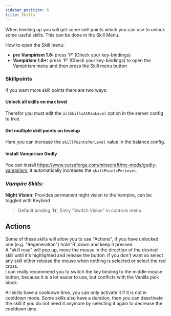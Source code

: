 ```yaml
---
sidebar_position: 6
title: Skills
---
```


When leveling up you will get some skill points which you can use to unlock some useful skills. This can be done in the Skill Menu.

How to open the Skill menu:

* **pre Vampirism 1.8:** press 'P' (Check your key-bindings)
* **Vampirism 1.8+:** press 'P' (Check your key-bindings) to open the Vampirism menu and then press the Skill menu button

### Skillpoints
If you want more skill points there are two ways:

#### Unlock all skills on max level
Therefor you must edit the `allSkillsAtMaxLevel` option in the server config to true.

#### Get multiple skill points on levelup
Here you can increase the `skillPointsPerLevel` value in the balance config.

#### Install Vampirism Godly
You can install https://www.curseforge.com/minecraft/mc-mods/godly-vampirism, it automatically increases the `skillPointsPerLevel`.
 
### _Vampire Skills:_

**Night Vision**: Provides permanent night vision to the Vampire, can be toggled with Keybind 
> Default binding 'N', Entry "Switch Vision" in controls menu

## Actions
Some of these skills will allow you to use "Actions", if you have unlocked one (e.g. "Regeneration") hold 'R' down and keep it pressed.  
A "skill rose" will pop up, move the mouse in the direction of the desired skill until it's highlighted and release the button. If you don't want so select any skill either release the mouse when nothing is selected or select the red cross.  
I can really recommend you to switch the key binding to the middle mouse button, because it is a lot easier to use, but conflicts with the Vanilla pick block.  

All skills have a cooldown time, you can only activate it if it is not in cooldown mode. Some skills also have a duration, then you can deactivate the skill if you do not need it anymore by selecting it again to decrease the cooldown time.
